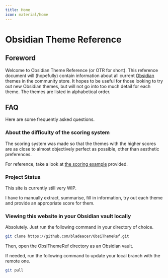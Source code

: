 ```yaml
---
title: Home
icon: material/home
---
```


# Obsidian Theme Reference
## Foreword
Welcome to Obsidian Theme Reference (or OTR for short). This reference document will (hopefully) contain information about all current [Obsidian](https://obsidian.md) themes in the community store. It hopes to be useful for those looking to try out new Obsidian themes, but will not go into too much detail for each theme. The themes are listed in alphabetical order.

## FAQ
Here are some frequently asked questions.

### About the difficulty of the scoring system
The scoring system was made so that the themes with the higher scores are as close to almost objectively perfect as possible, other than aesthetic preferences.

For reference, take a look at [the scoring example](./scoring-system/index.md#scoring-example) provided.

### Project Status
This site is currently still very WIP.

I have to manually extract, summarise, fill in information, try out each theme and provide an appropriate score for them.

### Viewing this website in your Obsidian vault locally
Absolutely. Just run the following command in your directory of choice.
```sh
git clone https://github.com/bladeacer/ObsiThemeRef.git 
```

Then, open the ObsiThemeRef directory as an Obsidian vault.

If needed, run the following command to update your local branch with the remote one.
```sh
git pull
```

